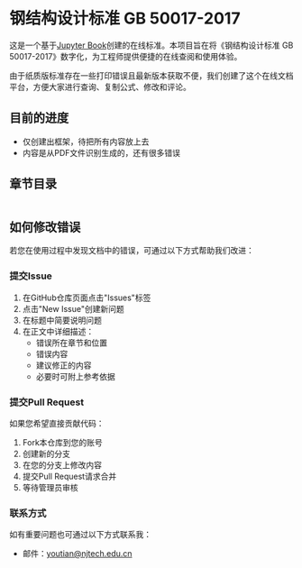 # 钢结构设计标准 GB 50017-2017

这是一个基于[Jupyter Book](https://jupyterbook.org/)创建的在线标准。本项目旨在将《钢结构设计标准 GB 50017-2017》数字化，为工程师提供便捷的在线查阅和使用体验。

由于纸质版标准存在一些打印错误且最新版本获取不便，我们创建了这个在线文档平台，方便大家进行查询、复制公式、修改和评论。

## 目前的进度

- 仅创建出框架，待把所有内容放上去
- 内容是从PDF文件识别生成的，还有很多错误

## 章节目录

```{tableofcontents}
```

## 如何修改错误

若您在使用过程中发现文档中的错误，可通过以下方式帮助我们改进：

### 提交Issue

1. 在GitHub仓库页面点击"Issues"标签
2. 点击"New Issue"创建新问题
3. 在标题中简要说明问题
4. 在正文中详细描述：
   - 错误所在章节和位置
   - 错误内容
   - 建议修正的内容
   - 必要时可附上参考依据

### 提交Pull Request

如果您希望直接贡献代码：

1. Fork本仓库到您的账号
2. 创建新的分支
3. 在您的分支上修改内容
4. 提交Pull Request请求合并
5. 等待管理员审核

### 联系方式

如有重要问题也可通过以下方式联系我：
- 邮件：youtian@njtech.edu.cn

